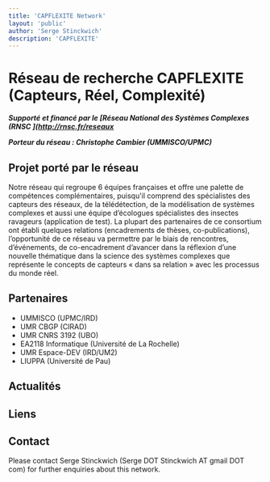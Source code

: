 ```yaml
---
title: 'CAPFLEXITE Network'
layout: 'public'
author: 'Serge Stinckwich'
description: 'CAPFLEXITE'
---
```

# Réseau de recherche CAPFLEXITE (Capteurs, Réel, Complexité)


***Supporté et financé par le [Réseau National des Systèmes Complexes (RNSC ](http://rnsc.fr/reseaux***

***Porteur du réseau : Christophe Cambier (UMMISCO/UPMC)***

## Projet porté par le réseau

Notre réseau qui regroupe 6 équipes françaises et offre une palette de compétences complémentaires, puisqu'il comprend des spécialistes des capteurs des réseaux, de la télédétection, de la modélisation de systèmes complexes et aussi une équipe d’écologues spécialistes des insectes ravageurs (application de test). La plupart des  partenaires de ce consortium ont établi quelques relations (encadrements de thèses, co-publications), l’opportunité de ce réseau va permettre par le biais de rencontres, d’événements, de co-encadrement d’avancer dans la réflexion d’une nouvelle thématique dans la science des systèmes complexes que représente le concepts de capteurs « dans sa relation » avec les processus du monde réel.

## Partenaires
* UMMISCO (UPMC/IRD)
* UMR CBGP (CIRAD)
* UMR CNRS 3192 (UBO)
* EA2118 Informatique (Université de La Rochelle)
* UMR Espace-DEV (IRD/UM2)
* LIUPPA (Université de Pau)
## Actualités

## Liens
 
## Contact
Please contact Serge Stinckwich (Serge DOT Stinckwich AT gmail DOT com) for further enquiries about this network.